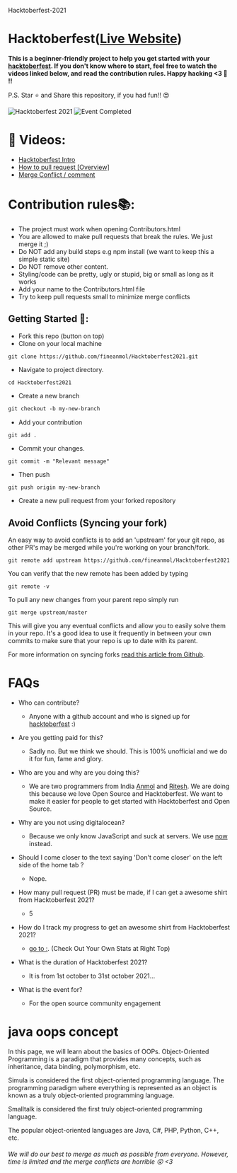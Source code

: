 Hacktoberfest-2021
# Hacktoberfest([Live Website](https://fineanmol.github.io/Hacktoberfest2021/Contributors.html))

**This is a beginner-friendly project to help you get started with your
[hacktoberfest](https://hacktoberfest.digitalocean.com/). If you don't
know where to start, feel free to watch the videos linked below, and
read the contribution rules. Happy hacking <3 💙 !!**

P.S. Star ⭐ and Share this repository, if you had fun!! 😍

![Hacktoberfest 2021](https://hacktoberfest.digitalocean.com/_nuxt/img/logo-hacktoberfest-full.f42e3b1.svg)
![Event Completed](https://github.com/fineanmol/Hacktoberfest2021/blob/master/scripts/hacktoberPest/Event_Completed.png)

# 📌 Videos:

- [Hacktoberfest Intro](https://youtu.be/OsAFX_ZbgaE)
- [How to pull request [Overview]](https://youtu.be/DIj2q02gvKs)
- [Merge Conflict / comment](https://youtu.be/zOx5PJTY8CI)


# Contribution rules📚:

- The project must work when opening Contributors.html
- You are allowed to make pull requests that break the rules. We just merge it ;)
- Do NOT add any build steps e.g npm install (we want to keep this a simple static site)
- Do NOT remove other content.
- Styling/code can be pretty, ugly or stupid, big or small as long as it works
- Add your name to the Contributors.html file
- Try to keep pull requests small to minimize merge conflicts


## Getting Started 🤗:

- Fork this repo (button on top)
- Clone on your local machine

```
git clone https://github.com/fineanmol/Hacktoberfest2021.git

```
- Navigate to project directory.
```
cd Hacktoberfest2021
```

- Create a new branch

```markdown
git checkout -b my-new-branch
```
- Add your contribution
```
git add .
```
- Commit your changes.

```markdown
git commit -m "Relevant message"

```
- Then push 
```
git push origin my-new-branch
```
- Create a new pull request from your forked repository


## Avoid Conflicts (Syncing your fork)

An easy way to avoid conflicts is to add an 'upstream' for your git repo, as other PR's may be merged while you're working on your branch/fork.   

```terminal
git remote add upstream https://github.com/fineanmol/Hacktoberfest2021
```

You can verify that the new remote has been added by typing
```terminal
git remote -v
```

To pull any new changes from your parent repo simply run
```terminal
git merge upstream/master
```

This will give you any eventual conflicts and allow you to easily solve them in your repo. It's a good idea to use it frequently in between your own commits to make sure that your repo is up to date with its parent.

For more information on syncing forks [read this article from Github](https://help.github.com/articles/syncing-a-fork/).


# FAQs 

- Who can contribute?
  - Anyone with a github account and who is signed up for
[hacktoberfest](https://hacktoberfest.digitalocean.com/) :)
- Are you getting paid for this?
  - Sadly no. But we think we should. This is 100% unofficial and we do it for fun, fame and glory.
- Who are you and why are you doing this?
  - We are two programmers from India [Anmol](https://www.linkedin.com/in/fineanmol/)
  and [Ritesh](https://github.com/ritesh2905). We are doing this because we love Open
  Source and Hacktoberfest. We want to make it easier for people to get started with Hacktoberfest and Open Source.
- Why are you not using digitalocean?
  - Because we only know JavaScript and suck at servers. We use [now](https://zeit.co/now) instead.

- Should I come closer to the text saying 'Don't come closer' on the left side of the home tab ?
  - Nope.
- How many pull request (PR) must be made, if I can get a awesome shirt from Hacktoberfest 2021?
  - 5
- How do I track my progress to get an awesome shirt from Hacktoberfest 2021?
  - [go to :](https://hacktoberfest.digitalocean.com/profile/). (Check Out Your Own Stats at Right Top)
- What is the duration of Hacktoberfest 2021?
  - It is from 1st october to 31st october 2021...
- What is the event for?
  - For the open source community engagement

# java oops concept
In this page, we will learn about the basics of OOPs. Object-Oriented Programming is a paradigm that provides many concepts, such as inheritance, data binding, polymorphism, etc.

Simula is considered the first object-oriented programming language. The programming paradigm where everything is represented as an object is known as a truly object-oriented programming language.

Smalltalk is considered the first truly object-oriented programming language.

The popular object-oriented languages are Java, C#, PHP, Python, C++, etc.



###### *We will do our best to merge as much as possible from everyone. However, time is limited and the merge conflicts are horrible :astonished: <3*
